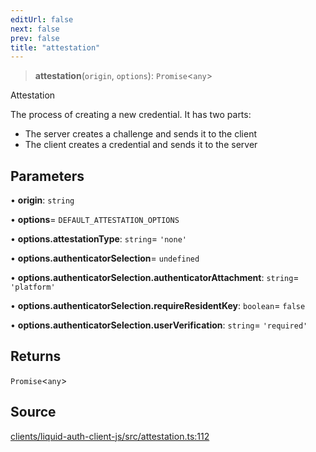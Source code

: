 ```yaml
---
editUrl: false
next: false
prev: false
title: "attestation"
---
```


> **attestation**(`origin`, `options`): `Promise`\<`any`\>

Attestation

The process of creating a new credential. It has two parts:

- The server creates a challenge and sends it to the client
- The client creates a credential and sends it to the server

## Parameters

• **origin**: `string`

• **options**= `DEFAULT_ATTESTATION_OPTIONS`

• **options\.attestationType**: `string`= `'none'`

• **options\.authenticatorSelection**= `undefined`

• **options\.authenticatorSelection\.authenticatorAttachment**: `string`= `'platform'`

• **options\.authenticatorSelection\.requireResidentKey**: `boolean`= `false`

• **options\.authenticatorSelection\.userVerification**: `string`= `'required'`

## Returns

`Promise`\<`any`\>

## Source

[clients/liquid-auth-client-js/src/attestation.ts:112](https://github.com/algorandfoundation/liquid-auth/blob/8878aa0007608386baa019f80c46f90dd8baec70/clients/liquid-auth-client-js/src/attestation.ts#L112)
